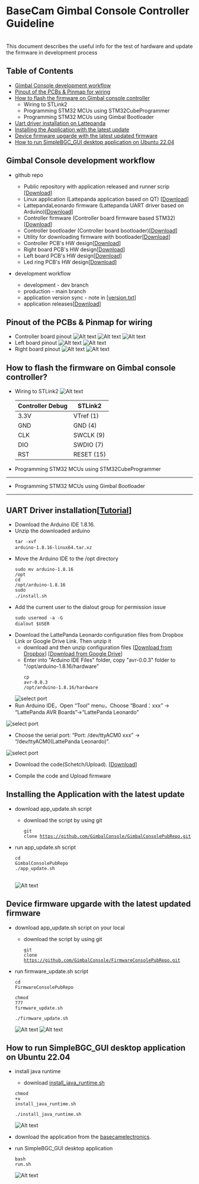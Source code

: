 # BaseCam Gimbal Console Controller Guideline
<br />This document describes the useful info for the test of hardware and update the firmware in development process

## Table of Contents
- [Gimbal Console development workflow](#gimbal-console-development-workflow)
- [Pinout of the PCBs & Pinmap for wiring](#pinout-of-the-PCBs-&-Pinmap-for-wiring)
- [How to flash the firmware on Gimbal console controller](#how-to-flash-the-firmware-on-gimbal-console-controller)
    - Wiring to STLink2
    - Programming STM32 MCUs using STM32CubeProgrammer
    - Programming STM32 MCUs using Gimbal Bootloader
- [Uart driver installation on Lattepanda](#uart-driver-installationtutorial)
- [Installing the Application with the latest update](#installing-the-application-with-the-latest-update)
- [Device firmware upgarde with the latest updated firmware](#device-firmware-upgarde-with-the-latest-updated-firmware)
- [How to run SimpleBGC_GUI desktop application on Ubuntu 22.04](#how-to-run-simplebgc_gui-desktop-application-on-ubuntu-2204)

## Gimbal Console development workflow

- github repo
    - Public repository with application released and runner scrip [[Download](https://github.com/GimbalConsole/GimbalConsolePubRepo)]
    - Linux application (Lattepanda application based on QT) [[Download](https://github.com/GimbalConsole/GimbalConsoleApp2)]
    - LattepandaLeonardo firmware (Lattepanda UART driver based on Arduino)[[Download](https://github.com/GimbalConsole/LattepandaLeonardo)]
    - Controller firmware (Controller board firmware based STM32)[[Download](https://github.com/GimbalConsole/FirmwareConsole)]
    - Controller bootloader (Controller board bootloader)[[Download](https://github.com/GimbalConsole/FirmwareBootloader)]
    - Utility for downloading firmware with bootloader[[Download](https://github.com/GimbalConsole/Util_Bootloader)]
    - Controller PCB's HW design[[Download](https://github.com/GimbalConsole/HardwareShield)]
    - Right board PCB's HW design[[Download](https://github.com/GimbalConsole/HardwareRightboard)]
    - Left board PCB's HW design[[Download](https://github.com/GimbalConsole/HardwareRightboard)]
    - Led ring PCB's HW design[[Download](https://github.com/GimbalConsole/HardwareLedRing)]

- development workflow
    - development - dev branch
    - production - main branch
    - application version sync - note in [[version.txt](https://github.com/GimbalConsole/GimbalConsoleApp2/blob/master/version.txt)]
    - application releases[[Download](https://github.com/GimbalConsole/GimbalConsolePubRepo/releases)]

## Pinout of the PCBs & Pinmap for wiring
- Controller board pinout
![Alt text](./doc/images/controller_wiring.png)
![Alt text](./doc/images/controller_wiring1.png)
![Alt text](./doc/images/controller_wiring2.png)
- Left board pinout
![Alt text](./doc/images/left_wiring.png)
![Alt text](./doc/images/left_wiring1.png)
- Right board pinout
![Alt text](./doc/images/right_wiring.png)
![Alt text](./doc/images/right_wiring1.png)

## How to flash the firmware on Gimbal console controller?
- Wiring to STLink2
    ![Alt text](./doc/images/STLink2_pinout.png)

    | Controller Debug | STLink2 |
    | --- | --- |
    |3.3V| VTref (1)|
    |GND  | GND (4)|
    |CLK  | SWCLK (9)|
    |DIO  | SWDIO (7)|
    |RST  | RESET (15)|

- Programming STM32 MCUs using STM32CubeProgrammer
---


- Programming STM32 MCUs using Gimbal Bootloader
---

## UART Driver installation[[Tutorial](https://docs.lattepanda.com/content/3rd_delta_edition/drivers_and_software/#in-ubuntu-os)]
    
- Download the Arduino IDE 1.8.16.
- Unzip the downloaded arduino
    <Container><Preview>
        <pre><code class="language-html"><backify-button>tar -xvf arduino-1.8.16-linux64.tar.xz</backify-button>
        </code>
        </pre>
    </Preview></Container>
- Move the Arduino IDE to the /opt directory
    <Container><Preview>
        <pre><code class="language-html"><backify-button>sudo mv arduino-1.8.16 /opt</backify-button>
        </code>
        <code class="language-html"><backify-button>cd /opt/arduino-1.8.16</backify-button>
        </code>
        <code class="language-html"><backify-button>sudo ./install.sh</backify-button>
        </code>
        </pre>
    </Preview></Container>
- Add the current user to the dialout group for permission issue
    <Container><Preview>
        <pre><code class="language-html"><backify-button>sudo usermod -a -G dialout $USER</backify-button>
        </code>
        </pre>
    </Preview></Container>
- Download the LattePanda Leonardo configuration files from Dropbox Link or Google Drive Link. Then unzip it
    - download and then unzip configuration files
    [[Download from Dropbox](https://www.dropbox.com/s/2s60p70v6ewmkbh/LattePanda%20Leonardo%20Configuration%20Files.zip?dl=0)]
    [[Download from Google Drive](https://drive.google.com/file/d/1rfrUShz9Y8ZYq2rywhecdoYYGGes5IEM/view?usp=sharing)]
    - Enter into "Arduino IDE Files" folder, copy "avr-0.0.3" folder to "/opt/arduino-1.8.16/hardware"
    <Container><Preview><pre><code class="language-html"><backify-button>cp avr-0.0.3 /opt/arduino-1.8.16/hardware</backify-button></code></pre></Preview></Container>
    <img title="arduino" alt="select port" src="https://docs.lattepanda.com/assets/images/CyLPLeoFile.webp">
- Run Arduino IDE，Open “Tool” menu，Choose “Board：xxx” -> “LattePanda AVR Boards”->“LattePanda Leonardo”
<img title="arduino" alt="select port" src="https://docs.lattepanda.com/assets/images/LPLeoBoardUbuntu.webp">

- Choose the serial port: “Port: /dev/ttyACM0 xxx” -> “/dev/ttyACM0(LattePanda Leonardo)”.
<img title="arduino" alt="select port" src="https://docs.lattepanda.com/assets/images/LPLeonardoPortUbuntu.webp">

- Download the code(Schetch/Upload). [[Download](https://github.com/GimbalConsole/LattepandaLeonardo/blob/master/GimbalConsole_leonardo.ino)]

- Compile the code and Upload firmware

## Installing the Application with the latest update

- download app_update.sh script

    - download the script by using git
    <Container><Preview><pre><code class="language-html"><backify-button>git clone https://github.com/GimbalConsole/GimbalConsolePubRepo.git</backify-button></code></pre></Preview></Container>

- run app_update.sh script 
    <Container><Preview>
        <pre><code class="language-html"><backify-button>cd GimbalConsolePubRepo</backify-button>
        </code>
        <code class="language-html"><backify-button>./app_update.sh</backify-button>
        </code>
        </pre>
    </Preview></Container>

    ![Alt text](./doc/images/app_update_script.png)

## Device firmware upgarde with the latest updated firmware

- download app_update.sh script on your local

    - download the script by using git
    <Container><Preview><pre><code class="language-html"><backify-button>git clone https://github.com/GimbalConsole/FirmwareConsolePubRepo.git</backify-button></code></pre></Preview></Container>

- run firmware_update.sh script 
    <Container><Preview>
    <Container><Preview><pre><code class="language-html"><backify-button>cd FirmwareConsolePubRepo</backify-button></code></pre></Preview></Container>
    <Container><Preview><pre><code class="language-html"><backify-button>chmod 777 firmware_update.sh</backify-button></code></pre></Preview></Container>
    </Preview></Container> 
    <Container><Preview><pre><code class="language-html"><backify-button>./firmware_update.sh</backify-button></code></pre></Preview></Container>
    </Preview></Container>

    ![Alt text](./doc/images/firmware_update_script0.png)
    ![Alt text](./doc/images/firmware_update_script1.png)

## How to run SimpleBGC_GUI desktop application on Ubuntu 22.04

- install java runtime
    - download [install_java_runtime.sh](https://github.com/GimbalConsole/GimbalConsolePubRepo/blob/main/install_java_runtime.sh) 

    <Container><Preview><pre><code class="language-html"><backify-button>chmod +x install_java_runtime.sh</backify-button></code></pre></Preview></Container>
    </Preview></Container>
    <Container><Preview><pre><code class="language-html"><backify-button>./install_java_runtime.sh</backify-button></code></pre></Preview></Container>
    </Preview></Container>

    ![Alt text](./doc/images/install_java_runtime.png)
    <br/>

- download the application from the [basecamelectronics](https://www.basecamelectronics.com/files/SimpleBGC_GUI_2_70b0.zip).

- run SimpleBGC_GUI desktop application

    <Container><Preview><pre><code class="language-html"><backify-button>bash run.sh</backify-button></code></pre></Preview></Container>
    </Preview></Container>
    ![Alt text](./doc/images/run_basecam_desktop_app.png)
    
